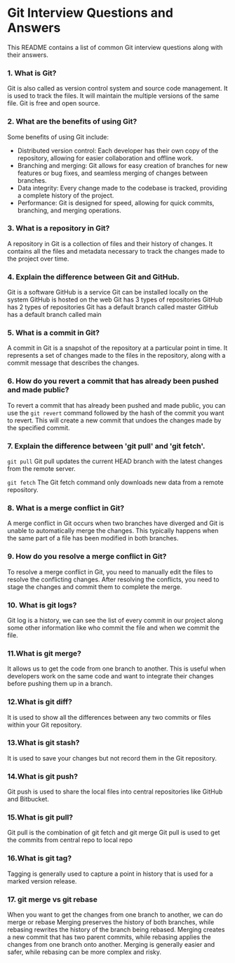 # Git Interview Questions and Answers

This README contains a list of common Git interview questions along with their answers.



### 1. What is Git?

Git is also called as version control system and source code management.
It is used to track the files.
It will maintain the multiple versions of the same file.
Git is free and open source.

### 2. What are the benefits of using Git?

Some benefits of using Git include:
- Distributed version control: Each developer has their own copy of the repository, allowing for easier collaboration and offline work.
- Branching and merging: Git allows for easy creation of branches for new features or bug fixes, and seamless merging of changes between branches.
- Data integrity: Every change made to the codebase is tracked, providing a complete history of the project.
- Performance: Git is designed for speed, allowing for quick commits, branching, and merging operations.

### 3. What is a repository in Git?

A repository in Git is a collection of files and their history of changes. It contains all the files and metadata necessary to track the changes made to the project over time.

### 4. Explain the difference between Git and GitHub.

Git is a software                                          GitHub is a service
Git can be installed locally on the system                 GitHub is hosted on the web
Git has 3 types of repositories                            GitHub has 2 types of repositories
Git has a default branch called master                     GitHub has a default branch called main

### 5. What is a commit in Git?

A commit in Git is a snapshot of the repository at a particular point in time. It represents a set of changes made to the files in the repository, along with a commit message that describes the changes.

### 6. How do you revert a commit that has already been pushed and made public?

To revert a commit that has already been pushed and made public, you can use the `git revert` command followed by the hash of the commit you want to revert. This will create a new commit that undoes the changes made by the specified commit.



### 7. Explain the difference between 'git pull' and 'git fetch'.

`git pull` Git pull updates the current HEAD branch with the latest changes from the remote server.
    


`git fetch` The Git fetch command only downloads new data from a remote repository.


### 8. What is a merge conflict in Git?

A merge conflict in Git occurs when two branches have diverged and Git is unable to automatically merge the changes. This typically happens when the same part of a file has been modified in both branches.

### 9. How do you resolve a merge conflict in Git?

To resolve a merge conflict in Git, you need to manually edit the files to resolve the conflicting changes. After resolving the conflicts, you need to stage the changes and commit them to complete the merge.
    

### 10. What is git logs?

Git log is a history, we can see the list of every commit in our project along some
other information like who commit the file and when we commit the file.

### 11.What is git merge?
It allows us to get the code from one branch to another. This is useful when
developers work on the same code and want to integrate their changes before pushing
them up in a branch.

### 12.What is git diff?
It is used to show all the differences between any two commits or files within your
Git repository.

### 13.What is git stash?
It is used to save your changes but not record them in the Git repository.

### 14.What is git push?
Git push is used to share the local files into central repositories like GitHub and
Bitbucket.

### 15.What is git pull?
Git pull is the combination of git fetch and git merge
Git pull is used to get the commits from central repo to local repo

### 16.What is git tag?
Tagging is generally used to capture a point in history that is used for a marked
version release.

### 17. git merge vs git rebase
When you want to get the changes from one branch to another, we can do merge or
rebase
Merging preserves the history of both branches, while rebasing rewrites the history
of the branch being rebased.
Merging creates a new commit that has two parent commits, while rebasing applies
the changes from one branch onto another.
Merging is generally easier and safer, while rebasing can be more complex and
risky.



